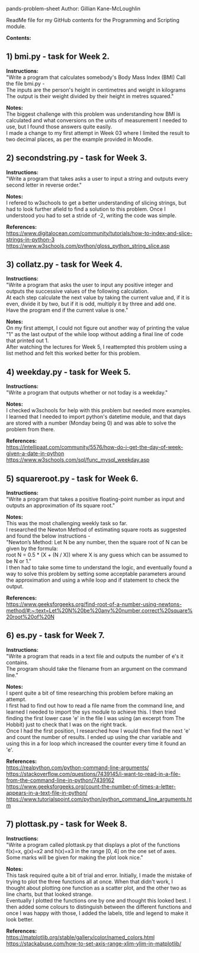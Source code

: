 pands-problem-sheet
Author: Gillian Kane-McLoughlin

ReadMe file for my GitHub contents for the Programming and Scripting module.

**Contents:**

## 1) bmi.py - task for Week 2. 

**Instructions:**  
"Write a program that calculates somebody's Body Mass Index (BMI) Call the file bmi.py -  
The inputs are the person's height in centimetres and weight in kilograms The output  is their weight divided by their height in metres squared." 

**Notes:**  
The biggest challenge with this problem was understanding how BMI is calculated and what conversions on the units of measurement I needed to use, but I found those answers quite easily.  
I made a change to my first attempt in Week 03 where I limited the result to two decimal places, as per the example provided in Moodle. 

## 2) secondstring.py - task for Week 3.  

**Instructions:**  
"Write a program that takes asks a user to input a string and outputs every second letter in reverse order." 

**Notes:**  
I refered to w3schools to get a better understanding of slicing strings, but had to look further afield to find a solution to this problem. Once I understood you had to set a stride of -2, writing the code was simple.

**References:**  
https://www.digitalocean.com/community/tutorials/how-to-index-and-slice-strings-in-python-3  
https://www.w3schools.com/python/gloss_python_string_slice.asp

## 3) collatz.py - task for Week 4.

**Instructions:**  
"Write a program that asks the user to input any positive integer and outputs the successive values of the following calculation.  
At each step calculate the next value by taking the current value and, if it is even, divide it by two, but if it is odd, multiply it by three and add one.  
Have the program end if the current value is one."

**Notes:**  
On my first attempt, I could not figure out another way of printing the value "1" as the last output of the while loop without adding a final line of code that printed out 1.  
After watching the lectures for Week 5, I reattempted this problem using a list method and felt this worked better for this problem.

## 4) weekday.py - task for Week 5. 

**Instructions:**  
"Write a program that outputs whether or not today is a weekday." 

**Notes:**  
I checked w3schools for help with this problem but needed more examples. I learned that I needed to import python's datetime module, and that days are stored with a number (Monday being 0) and was able to solve the problem from there. 

**References:**  
https://intellipaat.com/community/5576/how-do-i-get-the-day-of-week-given-a-date-in-python  
https://www.w3schools.com/sql/func_mysql_weekday.asp

## 5) squareroot.py - task for Week 6. 

**Instructions:**  
"Write a program that takes a positive floating-point number as input and outputs an approximation of its square root."

**Notes:**  
This was the most challenging weekly task so far.  
I researched the Newton Method of estimating square roots as suggested and found the below instructions -  
"Newton’s Method: Let N be any number, then the square root of N can be given by the formula:  
root N = 0.5 * (X + (N / X)) where X is any guess which can be assumed to be N or 1."  
I then had to take some time to understand the logic, and eventually found a way to solve this problem by setting some acceptable parameters around the approximation and using a while loop and if statement to check the output. 

**References:**  
https://www.geeksforgeeks.org/find-root-of-a-number-using-newtons-method/#:~:text=Let%20N%20be%20any%20number,correct%20square%20root%20of%20N

## 6) es.py - task for Week 7. 

**Instructions:**  
"Write a program that reads in a text file and outputs the number of e's it contains.  
The program should take the filename from an argument on the command line."  

**Notes:**  
I spent quite a bit of time researching this problem before making an attempt.  
I first had to find out how to read a file name from the command line, and learned I needed to import the sys module to achieve this. I then tried finding the first lower case 'e' in the file I was using (an excerpt from The Hobbit) just to check that I was on the right track.  
Once I had the first position, I researched how I would then find the next 'e' and count the number of results. 
I ended up using the char variable and using this in a for loop which increased the counter every time it found an 'e'. 

**References:**  
https://realpython.com/python-command-line-arguments/  
https://stackoverflow.com/questions/7439145/i-want-to-read-in-a-file-from-the-command-line-in-python/7439162  
https://www.geeksforgeeks.org/count-the-number-of-times-a-letter-appears-in-a-text-file-in-python/  
https://www.tutorialspoint.com/python/python_command_line_arguments.htm

## 7) plottask.py - task for Week 8. 

**Instructions:**  
"Write a program called plottask.py that displays a plot of the functions f(x)=x, g(x)=x2 and h(x)=x3 in the range [0, 4] on the one set of axes.  
Some marks will be given for making the plot look nice."

**Notes:**  
This task required quite a bit of trial and error. Initially, I made the mistake of trying to plot the three functions all at once. When that didn't work, I thought about plotting one function as a scatter plot, and the other two as line charts, but that looked strange.  
Eventually I plotted the functions one by one and thought this looked best. I then added some colours to distinguish between the different functions and once I was happy with those, I added the labels, title and legend to make it look better.

**References:**  
https://matplotlib.org/stable/gallery/color/named_colors.html  
https://stackabuse.com/how-to-set-axis-range-xlim-ylim-in-matplotlib/